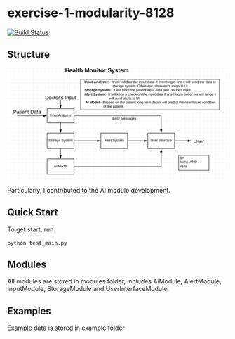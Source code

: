 # exercise-1-modularity-8128
[![Build Status](https://travis-ci.com/ec500-software-engineering/exercise-1-modularity-8128.svg?branch=master)](https://travis-ci.com/ec500-software-engineering/exercise-1-modularity-8128)

## Structure

![image](https://github.com/ec500-software-engineering/exercise-1-modularity-8128/blob/master/Health_Monitor_system_diagram.png)

Particularly, I contributed to the AI module development.

## Quick Start

To get start, run 

```shell
python test_main.py
```

## Modules

All modules are stored in modules folder, includes AiModule, AlertModule, InputModule, StorageModule and UserInterfaceModule. 

## Examples

Example data is stored in example folder
